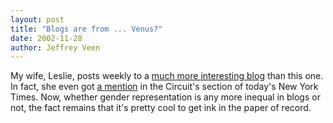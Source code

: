 ```yaml
---
layout: post
title: "Blogs are from ... Venus?"
date: 2002-11-28
author: Jeffrey Veen
---
```

My wife, Leslie, posts weekly to a <a href="http://veen.com/leslie/">much more interesting blog</a> than this one. In fact, she even got <a href="http://www.nytimes.com/2002/11/28/technology/circuits/28blog.html?pagewanted=print&position=top">a mention</a> in the Circuit's section of today's New York Times. Now, whether gender representation is any more inequal in blogs or not, the fact remains that it's pretty cool to get ink in the paper of record.

